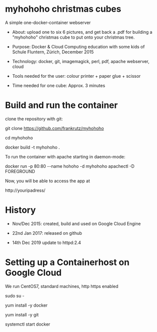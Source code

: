# myhohoho christmas cubes

A simple one-docker-container webserver

- About:
upload one to six 6 pictures, and get back a .pdf for building a "myhohoho" christmas cube to put onto your christmas tree.

- Purpose:
Docker & Cloud Computing education with some kids of Schule Fluntern, Zürich, December 2015

- Technology:
docker, git, imagemagick, perl, pdf, apache webserver, cloud

- Tools needed for the user:
colour printer + paper glue + scissor

- Time needed for one cube:
Approx. 3 minutes

# Build and run the container

clone the repository with git:

git clone https://github.com/frankrutz/myhohoho

cd myhohoho

docker build -t myhohoho .

To run the container with apache starting in daemon-mode:

docker run -p 80:80 --name hohoho -d myhohoho apachectl -D FOREGROUND

Now, you will be able to access the app at

http://youripadress/

# History
- Nov/Dec 2015:
created, build and used on Google Cloud Engine

- 22nd Jan 2017:
released on github
- 14th Dec 2019
update to httpd:2.4



# Setting up a Containerhost on Google Cloud

We run CentOS7, standard machines, http https enabled

sudo su -

yum install -y docker

yum install -y git

systemctl start docker


 
